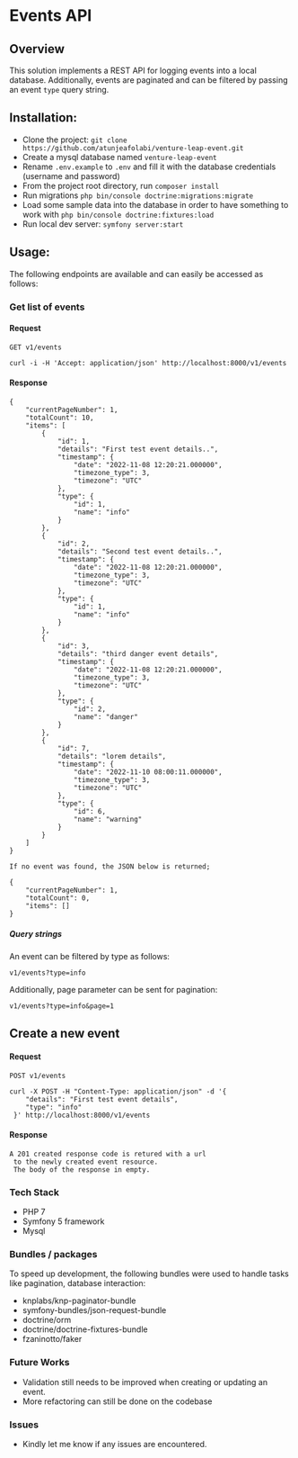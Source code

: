 # Events API

## Overview
This solution implements a REST API for logging events into a local database. Additionally, events are paginated and can be filtered by passing an event `type` query string.

## Installation:
- Clone the project: ```git clone https://github.com/atunjeafolabi/venture-leap-event.git```
- Create a mysql database named ```venture-leap-event```
- Rename ```.env.example``` to ```.env``` and fill it with the database credentials (username and password)
- From the project root directory, run `composer install`
- Run migrations ```php bin/console doctrine:migrations:migrate```
- Load some sample data into the database in order to have something to work with ```php bin/console doctrine:fixtures:load```
- Run local dev server: ```symfony server:start``` 

## Usage:
The following endpoints are available and can easily be accessed as follows: 

### Get list of events

#### Request

`GET v1/events`

    curl -i -H 'Accept: application/json' http://localhost:8000/v1/events

#### Response

    {
        "currentPageNumber": 1,
        "totalCount": 10,
        "items": [
            {
                "id": 1,
                "details": "First test event details..",
                "timestamp": {
                    "date": "2022-11-08 12:20:21.000000",
                    "timezone_type": 3,
                    "timezone": "UTC"
                },
                "type": {
                    "id": 1,
                    "name": "info"
                }
            },
            {
                "id": 2,
                "details": "Second test event details..",
                "timestamp": {
                    "date": "2022-11-08 12:20:21.000000",
                    "timezone_type": 3,
                    "timezone": "UTC"
                },
                "type": {
                    "id": 1,
                    "name": "info"
                }
            },
            {
                "id": 3,
                "details": "third danger event details",
                "timestamp": {
                    "date": "2022-11-08 12:20:21.000000",
                    "timezone_type": 3,
                    "timezone": "UTC"
                },
                "type": {
                    "id": 2,
                    "name": "danger"
                }
            },
            {
                "id": 7,
                "details": "lorem details",
                "timestamp": {
                    "date": "2022-11-10 08:00:11.000000",
                    "timezone_type": 3,
                    "timezone": "UTC"
                },
                "type": {
                    "id": 6,
                    "name": "warning"
                }
            }
        ]
    }
    
    If no event was found, the JSON below is returned;
    
    {
        "currentPageNumber": 1,
        "totalCount": 0,
        "items": []
    }

##### Query strings    
An event can be filtered by type as follows:
``` 
v1/events?type=info
```

Additionally, page parameter can be sent for pagination:
``` 
v1/events?type=info&page=1
```

## Create a new event

#### Request

`POST v1/events`

    curl -X POST -H "Content-Type: application/json" -d '{
        "details": "First test event details",
        "type": "info"
     }' http://localhost:8000/v1/events


#### Response

    A 201 created response code is retured with a url
     to the newly created event resource.
     The body of the response in empty.

### Tech Stack

- PHP 7
- Symfony 5 framework
- Mysql

### Bundles / packages
To speed up development, the following bundles were used to handle tasks like pagination, database interaction:
- knplabs/knp-paginator-bundle
- symfony-bundles/json-request-bundle
- doctrine/orm
- doctrine/doctrine-fixtures-bundle
- fzaninotto/faker

### Future Works
- Validation still needs to be improved when creating or updating an event.
- More refactoring can still be done on the codebase

### Issues
- Kindly let me know if any issues are encountered.
